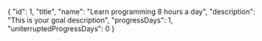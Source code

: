 <!-- returns single goal -->
<!-- /goal/1-->
{
      "id": 1,
      "title",
      "name": "Learn programming 8 hours a day",
      "description": "This is your goal description",
      "progressDays": 1,
      "uniterruptedProgressDays": 0
}
